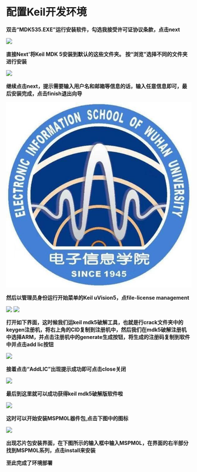 # 配置Keil开发环境

**双击“MDK535.EXE”运行安装软件，勾选我接受许可证协议条款，点击next**

<img src="/Development_Env/img/001.png"/>

**直接Next'将Keil MDK 5安装到默认的这些文件夹。 按“浏览”选择不同的文件夹进行安装**

<img src="/Development_Env/img/002.png"/>

**继续点击next，提示需要输入用户名和邮箱等信息的话，输入任意信息即可，最后安装完成，点击finish退出向导**

<div>
<img src="../img/icon.jpg"/>
</div>

**然后以管理员身份运行开始菜单的Keil uVision5，点file-license management**

<img src="https://github.com/WHU-EIS-Robotics/MSPM0-DevKit/tree/main/docs/Development_Env/img/008.png"/>
<img src="https://github.com/WHU-EIS-Robotics/MSPM0-DevKit/tree/main/docs/Development_Env/img/004.png"></img>

**打开如下界面，这时候我们运keil mdk5破解工具，也就是行crack文件夹中的keygen注册机，将右上角的CID复制到注册机中，然后我们在mdk5破解注册机中选择ARM，并点击注册机中的generate生成按钮，将生成的注册码复制到软件中并点击add lic按钮**

<img src="https://github.com/WHU-EIS-Robotics/MSPM0-DevKit/tree/main/docs/Development_Env/img/005.png"></img>

**接着点击“AddLIC”出现提示成功即可点击close关闭**

<img src="https://github.com/WHU-EIS-Robotics/MSPM0-DevKit/tree/main/docs/Development_Env/img/006.png"></img>

**最后到这里就可以成功获得keil mdk5破解版软件啦**

<img src="https://github.com/WHU-EIS-Robotics/MSPM0-DevKit/tree/main/docs/Development_Env/img/007.png"></img>

**这时可以开始安装MSPM0L器件包,点击下图中的图标**

<img src="https://github.com/WHU-EIS-Robotics/MSPM0-DevKit/tree/main/docs/Development_Env/img/009.png"></img>

**出现芯片包安装界面，在下图所示的输入框中输入MSPM0L，在界面的右半部分找到MSPM0L系列，点击install来安装**

**至此完成了环境部署**